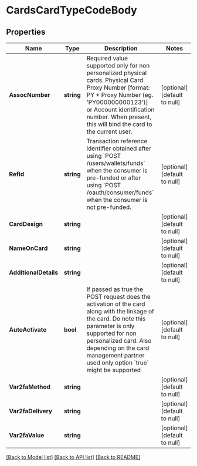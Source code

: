 # CardsCardTypeCodeBody

## Properties
Name | Type | Description | Notes
------------ | ------------- | ------------- | -------------
**AssocNumber** | **string** | Required value supported only for non personalized physical cards. Physical Card Proxy Number [format: PY + Proxy Number (eg. &#x27;PY000000000123&#x27;)] or Account identification number. When present, this will bind the card to the current user.  | [optional] [default to null]
**RefId** | **string** | Transaction reference identifier obtained after using &#x60;POST /users/wallets/funds&#x60; when the consumer is pre-funded or after using &#x60;POST /oauth/consumer/funds&#x60; when the consumer is not pre-funded.  | [optional] [default to null]
**CardDesign** | **string** |  | [optional] [default to null]
**NameOnCard** | **string** |  | [optional] [default to null]
**AdditionalDetails** | **string** |  | [optional] [default to null]
**AutoActivate** | **bool** | If passed as true the POST request does the activation of the card along with the linkage of the card. Do note this parameter is only supported for non personalized card. Also depending on the card management partner used only option &#x60;true&#x60; might be supported  | [optional] [default to null]
**Var2faMethod** | **string** |  | [optional] [default to null]
**Var2faDelivery** | **string** |  | [optional] [default to null]
**Var2faValue** | **string** |  | [optional] [default to null]

[[Back to Model list]](../README.md#documentation-for-models) [[Back to API list]](../README.md#documentation-for-api-endpoints) [[Back to README]](../README.md)

